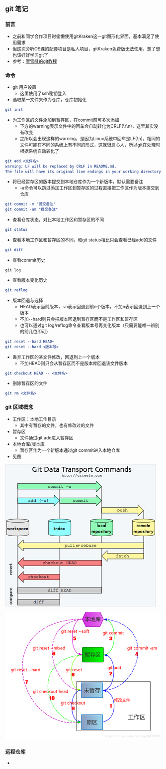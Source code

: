 ## git 笔记

### 前言

+ 之前和同学合作项目时偷懒使用gitKraken这一git图形化界面，基本满足了使用需求
+ 但这次旁听OS课的配套项目是私人项目，gitKraken免费版无法使用，想了想也该好好学习git了
+ 参考：[廖雪峰的git教程](https://www.liaoxuefeng.com/wiki/896043488029600)

### 命令

+ git 用户设置
  + 这里使用了ssh秘钥登入
+ 选取某一文件夹作为仓库，仓库初始化

``` cmake
git init
```

+ 为工作区的文件添加到暂存区，在commit前可多次添加
  + 下方的warning表示文件中的回车会自动转化为CRLF(\r\n)，这里其实没有改变
  + 之所以会出现这样的warning，是因为Linux系统中回车是LF(\n)，相同的文件可能在不同的系统上有不同的形式，这就很恶心人，所以git在处理时根据系统自动转化了

``` cmake
git add <文件名>
warning: LF will be replaced by CRLF in README.md.
The file will have its original line endings in your working directory
```

+ 将已经暂存区的版本提交到本地仓库作为一个新版本，默认需要备注
  + -a命令可以跳过添加工作区到暂存区的过程直接把工作区作为版本提交到仓库

``` cmake
git commit -m "提交备注"
git commit -am "提交备注"
```

+ 查看仓库状态，对比本地工作区和暂存区的不同

```cmake
git status
```

+ 查看本地工作区和暂存区的不同，和git status相比只会查看已经add的文件

``` cmake
git diff
```

+ 查看commit历史

```
git log
```

+ 查看版本变化历史

``` cmake
git reflog
```

+ 版本回退与选择
  + HEAD表示当前版本，~n表示回退到前n个版本，不加n表示回退到上一个版本
  + 不加--hard则只会把版本回退到暂存区而不是工作区和暂存区
  + 也可以通过git log/reflog命令查看版本号再变化版本（只需要能唯一辨别的前几位即可）

``` cmake
git reset --hard HEAD~
git reset --hard <版本号>
```

+ 丢弃工作区的某文件修改，回退到上一个版本
  + 不加HEAD则只会从暂存区而不是版本库回退该文件版本

``` cmake
git checkout HEAD -- <文件名>
```

+ 删除暂存区的文件

```cmake
git rm <文件名>
```

### git 区域概念

+ 工作区：本地工作目录
  + 其中有暂存的文件，也有修改过的文件
+ 暂存区
  + 文件通过git add进入暂存区
+ 本地仓库/版本库
  + 暂存区作为一个新版本通过git commit进入本地仓库
+ 见图

![](Pic\615156-20160222173228895-1132617291.jpg)

![](Pic\20180919181719784.png)

### 远程仓库

+ 